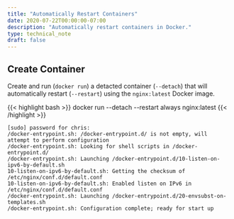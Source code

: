 ```yaml
---
title: "Automatically Restart Containers"
date: 2020-07-22T00:00:00-07:00
description: "Automatically restart containers in Docker."
type: technical_note
draft: false
---
```


## Create Container

Create and run (`docker run`) a detacted container (`--detach`) that will automatically restart (`--restart`) using the `nginx:latest` Docker image.

{{< highlight bash >}}
docker run --detach --restart always nginx:latest
{{< /highlight >}}
```
[sudo] password for chris: 
/docker-entrypoint.sh: /docker-entrypoint.d/ is not empty, will attempt to perform configuration
/docker-entrypoint.sh: Looking for shell scripts in /docker-entrypoint.d/
/docker-entrypoint.sh: Launching /docker-entrypoint.d/10-listen-on-ipv6-by-default.sh
10-listen-on-ipv6-by-default.sh: Getting the checksum of /etc/nginx/conf.d/default.conf
10-listen-on-ipv6-by-default.sh: Enabled listen on IPv6 in /etc/nginx/conf.d/default.conf
/docker-entrypoint.sh: Launching /docker-entrypoint.d/20-envsubst-on-templates.sh
/docker-entrypoint.sh: Configuration complete; ready for start up
```